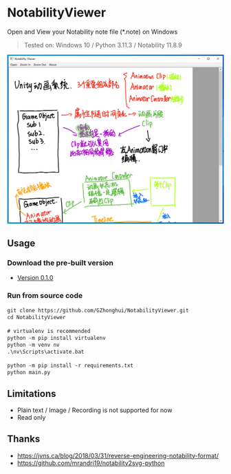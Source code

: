# NotabilityViewer
Open and View your Notability note file (*.note) on Windows

> Tested on: Windows 10 / Python 3.11.3 / Notability 11.8.9

![NotabilityViewer](Screenshot.png)

## Usage
### Download the pre-built version

- [Version 0.1.0](https://github.com/GZhonghui/NotabilityViewer/releases/tag/v0.1.0)

### Run from source code
```
git clone https://github.com/GZhonghui/NotabilityViewer.git
cd NotabilityViewer

# virtualenv is recommended
python -m pip install virtualenv
python -m venv nv
.\nv\Scripts\activate.bat

python -m pip install -r requirements.txt
python main.py
```

## Limitations
- Plain text / Image / Recording is not supported for now
- Read only

## Thanks

- https://jvns.ca/blog/2018/03/31/reverse-engineering-notability-format/
- https://github.com/mrandri19/notability2svg-python
